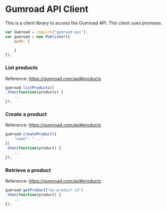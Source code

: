 Gumroad API Client
================

This is a client library to access the Gumroad API. This client uses promises.

```js
var Gumroad = require("gumroad-api");
var gumroad = new Publisher({
	auth: {

	}
});
```

### List products

Reference: https://gumroad.com/api#products

```js
gumroad.listProducts()
.then(function(products) {
    ...
});
```

### Create a product

Reference: https://gumroad.com/api#products

```js
gumroad.createProduct({
	"name": "..."
})
.then(function(product) {
    ...
});
```

### Retrieve a product

Reference: https://gumroad.com/api#products

```js
gumroad.getProduct("my-product-id")
.then(function(product) {
    ...
});
```